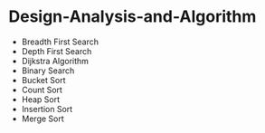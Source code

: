 # Design-Analysis-and-Algorithm

<ul>
  <li>Breadth First Search</li>
  <li>Depth First Search</li>
  <li>Dijkstra Algorithm</li>
  <li>Binary Search</li>
  <li>Bucket Sort</li>
  <li>Count Sort</li>
  <li>Heap Sort</li>
  <li>Insertion Sort</li>
  <li>Merge Sort</li>
</ul>
